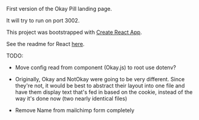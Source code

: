 First version of the Okay Pill landing page.

It will try to run on port 3002.

This project was bootstrapped with [Create React App](https://github.com/facebookincubator/create-react-app).

See the readme for React [here](https://github.com/facebookincubator/create-react-app/blob/master/packages/react-scripts/template/README.md).

TODO:
- Move config read from component (Okay.js) to root
    use dotenv?

- Originally, Okay and NotOkay were going to be very different. Since they're not, it would be best to abstract their layout into one file and have them display text that's fed in based on the cookie, instead of the way it's done now (two nearly identical files)

- Remove Name from mailchimp form completely
